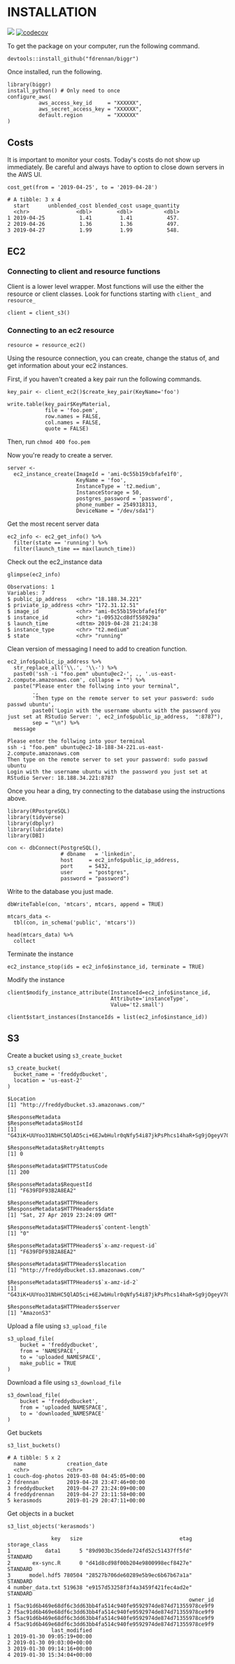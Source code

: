 # INSTALLATION

![](https://travis-ci.org/fdrennan/awsR.svg?branch=master)
[![codecov](https://codecov.io/gh/fdrennan/awsR/branch/master/graph/badge.svg)](https://codecov.io/gh/fdrennan/awsR)

To get the package on your computer, run the following command.

```{r}
devtools::install_github("fdrennan/biggr")
```

Once installed, run the following.
```{r}
library(biggr)
install_python() # Only need to once
configure_aws(
          aws_access_key_id     = "XXXXXX",
          aws_secret_access_key = "XXXXXX",
          default.region        = "XXXXXX"
)
```

## Costs

It is important to monitor your costs. Today's costs do not show up immediately. Be careful and always have to option to close down servers in the AWS UI.

```{r}
cost_get(from = '2019-04-25', to = '2019-04-28')
```

```
# A tibble: 3 x 4
  start      unblended_cost blended_cost usage_quantity
  <chr>               <dbl>        <dbl>          <dbl>
1 2019-04-25           1.41         1.41           457.
2 2019-04-26           1.36         1.36           497.
3 2019-04-27           1.99         1.99           548.
```

## EC2

### Connecting to client and resource functions

Client is a lower level wrapper. Most functions will use the either the resource or client classes. Look for functions starting with `client_` and `resource_`
```{r}
client = client_s3()
```

### Connecting to an ec2 resource
```{r}
resource = resource_ec2()
```

Using the resource connection, you can create, change the status of, and get information about your ec2 instances.

First, if you haven't created a key pair run the following commands. 

```{r}
key_pair <- client_ec2()$create_key_pair(KeyName='foo')
 
write.table(key_pair$KeyMaterial,
            file = 'foo.pem',
            row.names = FALSE, 
            col.names = FALSE, 
            quote = FALSE)
```

Then, run `chmod 400 foo.pem`

Now you're ready to create a server. 
```{r}
server <- 
  ec2_instance_create(ImageId = 'ami-0c55b159cbfafe1f0',
                      KeyName = 'foo',
                      InstanceType = 't2.medium',
                      InstanceStorage = 50,
                      postgres_password = 'password',
                      phone_number = 2549318313,
                      DeviceName = "/dev/sda1")
```

Get the most recent server data 
```{r}
ec2_info <- ec2_get_info() %>% 
  filter(state == 'running') %>%
  filter(launch_time == max(launch_time))
```

Check out the ec2_instance data
```{r}
glimpse(ec2_info)
```

```
Observations: 1
Variables: 7
$ public_ip_address   <chr> "18.188.34.221"
$ priviate_ip_address <chr> "172.31.12.51"
$ image_id            <chr> "ami-0c55b159cbfafe1f0"
$ instance_id         <chr> "i-09532cd8df558929a"
$ launch_time         <dttm> 2019-04-28 21:24:38
$ instance_type       <chr> "t2.medium"
$ state               <chr> "running"
```


Clean version of messaging I need to add to creation function. 
```{r}
ec2_info$public_ip_address %>% 
  str_replace_all('\\.', '\\-') %>% 
  paste0('ssh -i "foo.pem" ubuntu@ec2-', ., '.us-east-2.compute.amazonaws.com', collapse = "") %>% 
  paste("Please enter the follwing into your terminal", 
        ., 
        'Then type on the remote server to set your password: sudo passwd ubuntu',
        paste0('Login with the username ubuntu with the password you just set at RStudio Server: ', ec2_info$public_ip_address,  ":8787"),
        sep = "\n") %>% 
  message
```

```
Please enter the follwing into your terminal
ssh -i "foo.pem" ubuntu@ec2-18-188-34-221.us-east-2.compute.amazonaws.com
Then type on the remote server to set your password: sudo passwd ubuntu
Login with the username ubuntu with the password you just set at RStudio Server: 18.188.34.221:8787
```

Once you hear a ding, try connecting to the database using the instructions above. 
```{r}
library(RPostgreSQL)
library(tidyverse)
library(dbplyr)
library(lubridate)
library(DBI)

con <- dbConnect(PostgreSQL(),
                 # dbname   = 'linkedin',
                 host     = ec2_info$public_ip_address,
                 port     = 5432,
                 user     = "postgres",
                 password = "password")
```

Write to the database you just made. 
```{r}
dbWriteTable(con, 'mtcars', mtcars, append = TRUE)

mtcars_data <-
  tbl(con, in_schema('public', 'mtcars'))
  
head(mtcars_data) %>%
  collect
```

Terminate the instance
```{r}
ec2_instance_stop(ids = ec2_info$instance_id, terminate = TRUE)
```

Modify the instance
```{r}
client$modify_instance_attribute(InstanceId=ec2_info$instance_id, 
                                 Attribute='instanceType',
                                 Value='t2.small')

client$start_instances(InstanceIds = list(ec2_info$instance_id))
```


## S3

Create a bucket using `s3_create_bucket`

```{r}
s3_create_bucket(
  bucket_name = 'freddydbucket', 
  location = 'us-east-2'
)
```

```
$Location
[1] "http://freddydbucket.s3.amazonaws.com/"

$ResponseMetadata
$ResponseMetadata$HostId
[1] "G43iK+UUYoo31NbHC5QlAD5ci+6EJwbHulr0qNfy54i87jkPsPhcs14haR+Sg9jOgeyV70Z8URY="

$ResponseMetadata$RetryAttempts
[1] 0

$ResponseMetadata$HTTPStatusCode
[1] 200

$ResponseMetadata$RequestId
[1] "F639FDF93B2A8EA2"

$ResponseMetadata$HTTPHeaders
$ResponseMetadata$HTTPHeaders$date
[1] "Sat, 27 Apr 2019 23:24:09 GMT"

$ResponseMetadata$HTTPHeaders$`content-length`
[1] "0"

$ResponseMetadata$HTTPHeaders$`x-amz-request-id`
[1] "F639FDF93B2A8EA2"

$ResponseMetadata$HTTPHeaders$location
[1] "http://freddydbucket.s3.amazonaws.com/"

$ResponseMetadata$HTTPHeaders$`x-amz-id-2`
[1] "G43iK+UUYoo31NbHC5QlAD5ci+6EJwbHulr0qNfy54i87jkPsPhcs14haR+Sg9jOgeyV70Z8URY="

$ResponseMetadata$HTTPHeaders$server
[1] "AmazonS3"
```

Upload a file using `s3_upload_file`
```{r}
s3_upload_file(
    bucket = 'freddydbucket', 
    from = 'NAMESPACE', 
    to = 'uploaded_NAMESPACE',
    make_public = TRUE
)
```

Download a file using `s3_download_file`
```{r}
s3_download_file(
    bucket = 'freddydbucket', 
    from = 'uploaded_NAMESPACE', 
    to = 'downloaded_NAMESPACE'
)
```

Get buckets
```{r}
s3_list_buckets()
```

```
# A tibble: 5 x 2
  name             creation_date            
  <chr>            <chr>                    
1 couch-dog-photos 2019-03-08 04:45:05+00:00
2 fdrennan         2019-04-28 23:47:46+00:00
3 freddydbucket    2019-04-27 23:24:09+00:00
4 freddydrennan    2019-04-27 23:11:58+00:00
5 kerasmods        2019-01-29 20:47:11+00:00
```

Get objects in a bucket
```{r}
s3_list_objects('kerasmods')
```

```
              key   size                               etag storage_class
1           data1      5 "89d903bc35dede724fd52c51437ff5fd"      STANDARD
2       ex-sync.R      0 "d41d8cd98f00b204e9800998ecf8427e"      STANDARD
3      model.hdf5 780504 "28527b706de60289e5b9ec6b67b67a1a"      STANDARD
4 number_data.txt 519638 "e9157d53258f3f4a3459f421fec4ad2e"      STANDARD
                                                          owner_id
1 f5ac91d6b469e68df6c3dd63bb4fa514c940fe9592974de874d71355978ce9f9
2 f5ac91d6b469e68df6c3dd63bb4fa514c940fe9592974de874d71355978ce9f9
3 f5ac91d6b469e68df6c3dd63bb4fa514c940fe9592974de874d71355978ce9f9
4 f5ac91d6b469e68df6c3dd63bb4fa514c940fe9592974de874d71355978ce9f9
              last_modified
1 2019-01-30 09:05:19+00:00
2 2019-01-30 09:03:00+00:00
3 2019-01-30 09:14:16+00:00
4 2019-01-30 15:34:04+00:00
```

